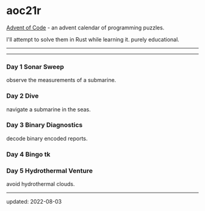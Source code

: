 # aoc21r

[Advent of Code] - an advent calendar of programming puzzles.

I'll attempt to solve them in Rust while learning it. purely educational.

----

[Advent of Code]:https://adventofcode.com/2021 

---

### Day 1 Sonar Sweep

observe the measurements of a submarine.

### Day 2 Dive

navigate a submarine in the seas.

### Day 3 Binary Diagnostics

decode binary encoded reports.

### Day 4 Bingo tk

### Day 5 Hydrothermal Venture

avoid hydrothermal clouds.

----

updated: 2022-08-03